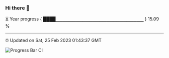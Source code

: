 ### Hi there 👋

⏳ Year progress { ████▁▁▁▁▁▁▁▁▁▁▁▁▁▁▁▁▁▁▁▁▁▁▁▁▁▁ } 15.09 %

---

⏰ Updated on Sat, 25 Feb 2023 01:43:37 GMT

![Progress Bar CI](https://github.com/ZhaoGui/ZhaoGui/workflows/Progress%20Bar%20CI/badge.svg)
